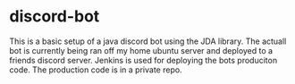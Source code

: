 # discord-bot
This is a basic setup of a java discord bot using the JDA library.
The actuall bot is currently being ran off my home ubuntu server and
deployed to a friends discord server. Jenkins is used for deploying the
bots produciton code.
The production code is in a private repo.
